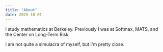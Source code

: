 ```yaml
---
title: "About"
date: 2025-10-01
---
```


I study mathematics at Berkeley. Previously I was at Softmax, MATS, and the Center on Long-Term Risk. 

I am not quite a simulacra of myself, but I'm pretty close. 



